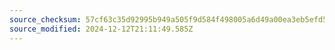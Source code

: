 ```yaml
---
source_checksum: 57cf63c35d92995b949a505f9d584f498005a6d49a00ea3eb5efd5c3377d5267
source_modified: 2024-12-12T21:11:49.585Z
---
```


